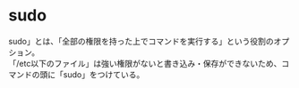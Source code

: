 # sudo
sudo」とは、「全部の権限を持った上でコマンドを実行する」という役割のオプション。  
「/etc以下のファイル」は強い権限がないと書き込み・保存ができないため、コマンドの頭に「sudo」をつけている。
